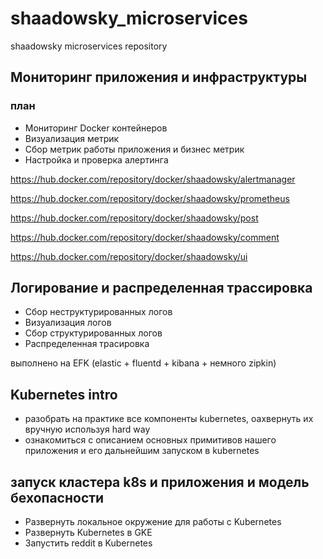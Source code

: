 # shaadowsky_microservices
shaadowsky microservices repository

## Мониторинг приложения и инфраструктуры

### план

- Мониторинг Docker контейнеров
- Визуализация метрик
- Сбор метрик работы приложения и бизнес метрик
- Настройка и проверка алертинга

https://hub.docker.com/repository/docker/shaadowsky/alertmanager

https://hub.docker.com/repository/docker/shaadowsky/prometheus

https://hub.docker.com/repository/docker/shaadowsky/post

https://hub.docker.com/repository/docker/shaadowsky/comment

https://hub.docker.com/repository/docker/shaadowsky/ui

## Логирование и распределенная трассировка

- Сбор неструктурированных логов
- Визуализация логов
- Сбор структурированных логов
- Распределенная трасировка

выполнено на EFK (elastic + fluentd + kibana + немного zipkin)

## Kubernetes intro

- разобрать на практике все компоненты kubernetes, оахвернуть их вручную используя hard way
- ознакомиться с описанием основных примитивов нашего приложения и его дальнейшим запуском в kubernetes

## запуск кластера k8s и приложения и модель бехопасности

- Развернуть локальное окружение для работы с Kubernetes
- Развернуть Kubernetes в GKE
- Запустить reddit в Kubernetes

